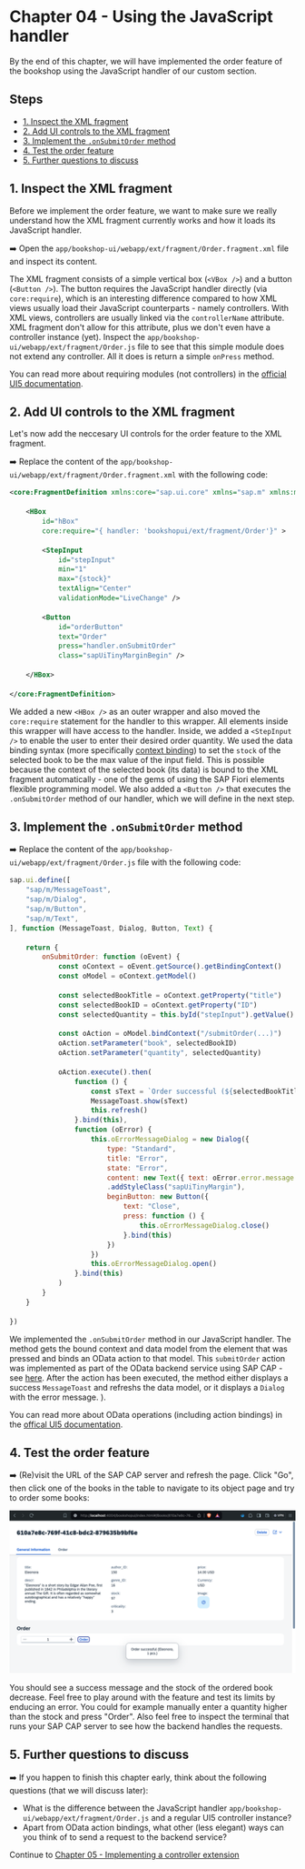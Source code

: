 # Chapter 04 - Using the JavaScript handler 

By the end of this chapter, we will have implemented the order feature of the bookshop using the JavaScript handler of our custom section.

## Steps

- [1. Inspect the XML fragment](#1-inspect-the-xml-fragment)<br>
- [2. Add UI controls to the XML fragment](#2-add-ui-controls-to-the-xml-fragment)<br>
- [3. Implement the `.onSubmitOrder` method](#3-implement-the-onsubmitorder-method)<br>
- [4. Test the order feature](#4-test-the-order-feature)<br>
- [5. Further questions to discuss](#5-further-questions-to-discuss)<br>

## 1. Inspect the XML fragment

Before we implement the order feature, we want to make sure we really understand how the XML fragment currently works and how it loads its JavaScript handler.

➡️ Open the `app/bookshop-ui/webapp/ext/fragment/Order.fragment.xml` file and inspect its content.

The XML fragment consists of a simple vertical box (`<VBox />`) and a button (`<Button />`). The button requires the JavaScript handler directly (via `core:require`), which is an interesting difference compared to how XML views usually load their JavaScript counterparts - namely controllers. With XML views, controllers are usually linked via the `controllerName` attribute. XML fragment don't allow for this attribute, plus we don't even have a controller instance (yet). Inspect the `app/bookshop-ui/webapp/ext/fragment/Order.js` file to see that this simple module does not extend any controller. All it does is return a simple `onPress` method.

You can read more about requiring modules (not controllers) in the [official UI5 documentation](https://ui5.sap.com/#/topic/b11d853a8e784db6b2d210ef57b0f7d7).

## 2. Add UI controls to the XML fragment

Let's now add the neccesary UI controls for the order feature to the XML fragment.

➡️ Replace the content of the `app/bookshop-ui/webapp/ext/fragment/Order.fragment.xml` with the following code:

```xml
<core:FragmentDefinition xmlns:core="sap.ui.core" xmlns="sap.m" xmlns:macros="sap.fe.macros">

	<HBox
		id="hBox"
		core:require="{ handler: 'bookshopui/ext/fragment/Order'}" >

		<StepInput 
			id="stepInput"
			min="1"
			max="{stock}"
			textAlign="Center"
			validationMode="LiveChange" />

		<Button
			id="orderButton"
			text="Order"
			press="handler.onSubmitOrder"
			class="sapUiTinyMarginBegin" />

	</HBox>

</core:FragmentDefinition>
```

We added a new `<HBox />` as an outer wrapper and also moved the `core:require` statement for the handler to this wrapper. All elements inside this wrapper will have access to the handler. Inside, we added a `<StepInput />` to enable the user to enter their desired order quantity. We used the data binding syntax (more specifically [context binding](https://sapui5.hana.ondemand.com/sdk/#/topic/91f05e8b6f4d1014b6dd926db0e91070)) to set the `stock` of the selected book to be the max value of the input field. This is possible because the context of the selected book (its data) is bound to the XML fragment automatically - one of the gems of using the SAP Fiori elements flexible programming model. We also added a `<Button />` that executes the `.onSubmitOrder` method of our handler, which we will define in the next step.

## 3. Implement the `.onSubmitOrder` method

➡️ Replace the content of the `app/bookshop-ui/webapp/ext/fragment/Order.js` file with the following code:

```javascript
sap.ui.define([
    "sap/m/MessageToast",
    "sap/m/Dialog",
    "sap/m/Button",
    "sap/m/Text",
], function (MessageToast, Dialog, Button, Text) {

    return {
        onSubmitOrder: function (oEvent) {
            const oContext = oEvent.getSource().getBindingContext()
            const oModel = oContext.getModel()

            const selectedBookTitle = oContext.getProperty("title")
            const selectedBookID = oContext.getProperty("ID")
            const selectedQuantity = this.byId("stepInput").getValue()

            const oAction = oModel.bindContext("/submitOrder(...)")
            oAction.setParameter("book", selectedBookID)
            oAction.setParameter("quantity", selectedQuantity)

            oAction.execute().then(
                function () {
                    const sText = `Order successful (${selectedBookTitle}, ${selectedQuantity} pcs.)`
                    MessageToast.show(sText)
                    this.refresh()
                }.bind(this),
                function (oError) {
                    this.oErrorMessageDialog = new Dialog({
                        type: "Standard",
                        title: "Error",
                        state: "Error",
                        content: new Text({ text: oError.error.message })
                        .addStyleClass("sapUiTinyMargin"),
                        beginButton: new Button({
                            text: "Close",
                            press: function () {
                                this.oErrorMessageDialog.close()
                            }.bind(this)
                        })
                    })
                    this.oErrorMessageDialog.open()
                }.bind(this)
            )
        }
    }

})
```

We implemented the `.onSubmitOrder` method in our JavaScript handler. The method gets the bound context and data model from the element that was pressed and binds an OData action to that model. This `submitOrder` action was implemented as part of the OData backend service using SAP CAP - see [here](/bookshop/srv/cat-service.js).
After the action has been executed, the method either displays a success `MessageToast` and refreshs the data model, or it displays a `Dialog` with the error message.
).

You can read more about OData operations (including action bindings) in the [offical UI5 documentation](https://sapui5.hana.ondemand.com/sdk/#/topic/b54f7895b7594c61a83fa7257fa9d13f).

## 4. Test the order feature

➡️ (Re)visit the URL of the SAP CAP server and refresh the page. Click "Go", then click one of the books in the table to navigate to its object page and try to order some books:

![object page](object-page.png)

You should see a success message and the stock of the ordered book decrease. Feel free to play around with the feature and test its limits by enducing an error. You could for example manually enter a quantity higher than the stock and press "Order". Also feel free to inspect the terminal that runs your SAP CAP server to see how the backend handles the requests.

## 5. Further questions to discuss

➡️ If you happen to finish this chapter early, think about the following questions (that we will discuss later):

- What is the difference between the JavaScript handler `app/bookshop-ui/webapp/ext/fragment/Order.js` and a regular UI5 controller instance?
- Apart from OData action bindings, what other (less elegant) ways can you think of to send a request to the backend service?

Continue to [Chapter 05 - Implementing a controller extension](/chapters/05-controller-extension/)
